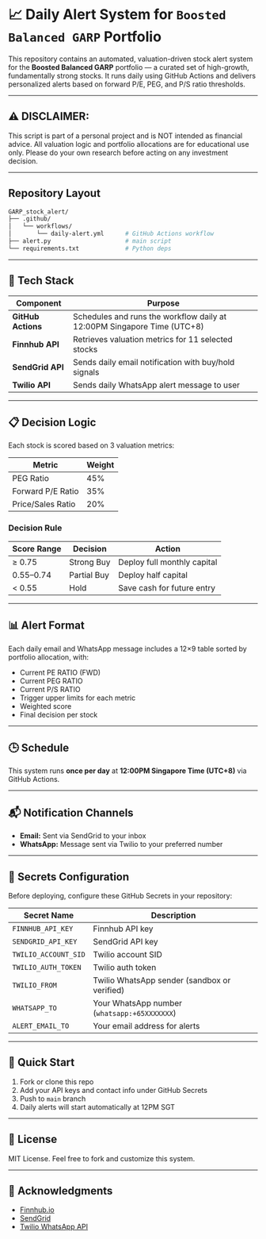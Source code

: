 # 📈 Daily Alert System for `Boosted Balanced GARP` Portfolio

This repository contains an automated, valuation-driven stock alert system for the **Boosted Balanced GARP** portfolio — a curated set of high-growth, fundamentally strong stocks. It runs daily using GitHub Actions and delivers personalized alerts based on forward P/E, PEG, and P/S ratio thresholds.

---

## ⚠️ DISCLAIMER:
This script is part of a personal project and is NOT intended as financial advice.
All valuation logic and portfolio allocations are for educational use only.
Please do your own research before acting on any investment decision.

---

## Repository Layout

```bash
GARP_stock_alert/
├── .github/
│   └── workflows/
│       └── daily-alert.yml      # GitHub Actions workflow
├── alert.py                     # main script
└── requirements.txt             # Python deps
```

---

## 🔧 Tech Stack

| Component    | Purpose                                 |
|--------------|------------------------------------------|
| **GitHub Actions** | Schedules and runs the workflow daily at 12:00PM Singapore Time (UTC+8) |
| **Finnhub API**    | Retrieves valuation metrics for 11 selected stocks |
| **SendGrid API**   | Sends daily email notification with buy/hold signals |
| **Twilio API**     | Sends daily WhatsApp alert message to user |

---

## 📋 Decision Logic

Each stock is scored based on 3 valuation metrics:

| Metric            | Weight |
|-------------------|--------|
| PEG Ratio         | 45%    |
| Forward P/E Ratio | 35%    |
| Price/Sales Ratio | 20%    |

### Decision Rule

| Score Range | Decision      | Action                      |
|-------------|---------------|-----------------------------|
| ≥ 0.75      | Strong Buy     | Deploy full monthly capital |
| 0.55–0.74   | Partial Buy    | Deploy half capital         |
| < 0.55      | Hold           | Save cash for future entry  |

---

## 📊 Alert Format

Each daily email and WhatsApp message includes a 12×9 table sorted by portfolio allocation, with:

- Current PE RATIO (FWD)
- Current PEG RATIO
- Current P/S RATIO
- Trigger upper limits for each metric
- Weighted score
- Final decision per stock

---

## 🕒 Schedule

This system runs **once per day** at **12:00PM Singapore Time (UTC+8)** via GitHub Actions.

---

## 📬 Notification Channels

- **Email:** Sent via SendGrid to your inbox
- **WhatsApp:** Message sent via Twilio to your preferred number

---

## 🔐 Secrets Configuration

Before deploying, configure these GitHub Secrets in your repository:

| Secret Name          | Description                         |
|----------------------|-------------------------------------|
| `FINNHUB_API_KEY`     | Finnhub API key                     |
| `SENDGRID_API_KEY`    | SendGrid API key                    |
| `TWILIO_ACCOUNT_SID`  | Twilio account SID                  |
| `TWILIO_AUTH_TOKEN`   | Twilio auth token                   |
| `TWILIO_FROM`         | Twilio WhatsApp sender (sandbox or verified) |
| `WHATSAPP_TO`         | Your WhatsApp number (`whatsapp:+65XXXXXXX`) |
| `ALERT_EMAIL_TO`      | Your email address for alerts       |

---

## 🚀 Quick Start

1. Fork or clone this repo
2. Add your API keys and contact info under GitHub Secrets
3. Push to `main` branch
4. Daily alerts will start automatically at 12PM SGT

---

## 📎 License

MIT License. Feel free to fork and customize this system.

---

## 🤝 Acknowledgments

- [Finnhub.io](https://finnhub.io)
- [SendGrid](https://sendgrid.com)
- [Twilio WhatsApp API](https://www.twilio.com/whatsapp)
